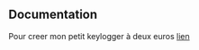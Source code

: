 ## Documentation
Pour creer mon petit keylogger à deux euros
[lien](https://github.com/boppreh/keyboard)